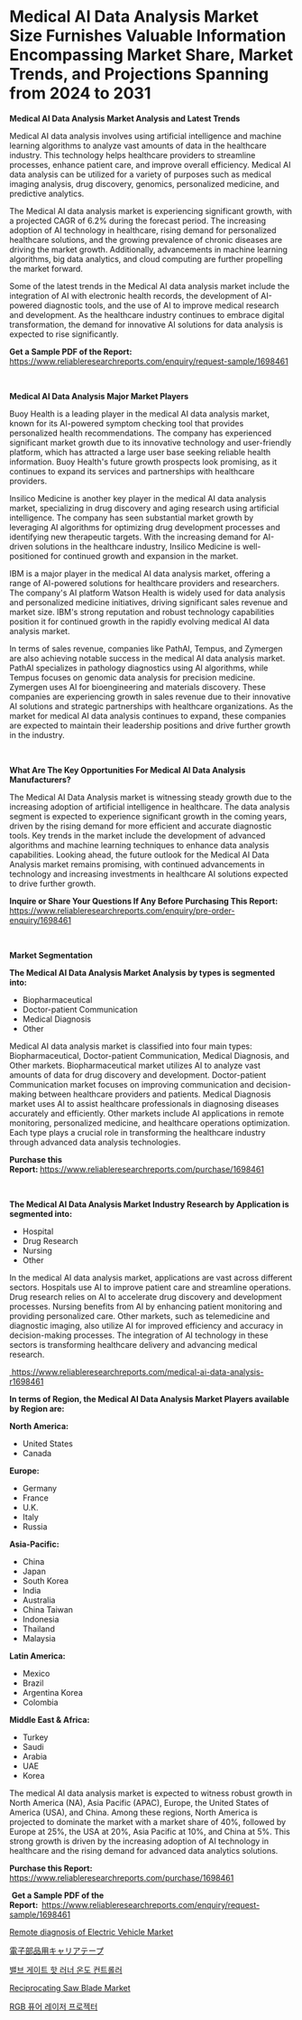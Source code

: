 <p><h1>Medical AI Data Analysis Market Size Furnishes Valuable Information Encompassing Market Share, Market Trends, and Projections Spanning from 2024 to 2031</h1></p><p><strong>Medical AI Data Analysis Market Analysis and Latest Trends</strong></p>
<p><p>Medical AI data analysis involves using artificial intelligence and machine learning algorithms to analyze vast amounts of data in the healthcare industry. This technology helps healthcare providers to streamline processes, enhance patient care, and improve overall efficiency. Medical AI data analysis can be utilized for a variety of purposes such as medical imaging analysis, drug discovery, genomics, personalized medicine, and predictive analytics.</p><p>The Medical AI data analysis market is experiencing significant growth, with a projected CAGR of 6.2% during the forecast period. The increasing adoption of AI technology in healthcare, rising demand for personalized healthcare solutions, and the growing prevalence of chronic diseases are driving the market growth. Additionally, advancements in machine learning algorithms, big data analytics, and cloud computing are further propelling the market forward.</p><p>Some of the latest trends in the Medical AI data analysis market include the integration of AI with electronic health records, the development of AI-powered diagnostic tools, and the use of AI to improve medical research and development. As the healthcare industry continues to embrace digital transformation, the demand for innovative AI solutions for data analysis is expected to rise significantly.</p></p>
<p><strong>Get a Sample PDF of the Report:&nbsp;</strong> <a href="https://www.reliableresearchreports.com/enquiry/request-sample/1698461">https://www.reliableresearchreports.com/enquiry/request-sample/1698461</a></p>
<p>&nbsp;</p>
<p><strong>Medical AI Data Analysis Major Market Players</strong></p>
<p><p>Buoy Health is a leading player in the medical AI data analysis market, known for its AI-powered symptom checking tool that provides personalized health recommendations. The company has experienced significant market growth due to its innovative technology and user-friendly platform, which has attracted a large user base seeking reliable health information. Buoy Health's future growth prospects look promising, as it continues to expand its services and partnerships with healthcare providers.</p><p>Insilico Medicine is another key player in the medical AI data analysis market, specializing in drug discovery and aging research using artificial intelligence. The company has seen substantial market growth by leveraging AI algorithms for optimizing drug development processes and identifying new therapeutic targets. With the increasing demand for AI-driven solutions in the healthcare industry, Insilico Medicine is well-positioned for continued growth and expansion in the market.</p><p>IBM is a major player in the medical AI data analysis market, offering a range of AI-powered solutions for healthcare providers and researchers. The company's AI platform Watson Health is widely used for data analysis and personalized medicine initiatives, driving significant sales revenue and market size. IBM's strong reputation and robust technology capabilities position it for continued growth in the rapidly evolving medical AI data analysis market.</p><p>In terms of sales revenue, companies like PathAI, Tempus, and Zymergen are also achieving notable success in the medical AI data analysis market. PathAI specializes in pathology diagnostics using AI algorithms, while Tempus focuses on genomic data analysis for precision medicine. Zymergen uses AI for bioengineering and materials discovery. These companies are experiencing growth in sales revenue due to their innovative AI solutions and strategic partnerships with healthcare organizations. As the market for medical AI data analysis continues to expand, these companies are expected to maintain their leadership positions and drive further growth in the industry.</p></p>
<p>&nbsp;</p>
<p><strong>What Are The Key Opportunities For Medical AI Data Analysis Manufacturers?</strong></p>
<p><p>The Medical AI Data Analysis market is witnessing steady growth due to the increasing adoption of artificial intelligence in healthcare. The data analysis segment is expected to experience significant growth in the coming years, driven by the rising demand for more efficient and accurate diagnostic tools. Key trends in the market include the development of advanced algorithms and machine learning techniques to enhance data analysis capabilities. Looking ahead, the future outlook for the Medical AI Data Analysis market remains promising, with continued advancements in technology and increasing investments in healthcare AI solutions expected to drive further growth.</p></p>
<p><strong>Inquire or Share Your Questions If Any Before Purchasing This Report:</strong> <a href="https://www.reliableresearchreports.com/enquiry/pre-order-enquiry/1698461">https://www.reliableresearchreports.com/enquiry/pre-order-enquiry/1698461</a></p>
<p>&nbsp;</p>
<p><strong>Market Segmentation</strong></p>
<p><strong>The Medical AI Data Analysis Market Analysis by types is segmented into:</strong></p>
<p><ul><li>Biopharmaceutical</li><li>Doctor-patient Communication</li><li>Medical Diagnosis</li><li>Other</li></ul></p>
<p><p>Medical AI data analysis market is classified into four main types: Biopharmaceutical, Doctor-patient Communication, Medical Diagnosis, and Other markets. Biopharmaceutical market utilizes AI to analyze vast amounts of data for drug discovery and development. Doctor-patient Communication market focuses on improving communication and decision-making between healthcare providers and patients. Medical Diagnosis market uses AI to assist healthcare professionals in diagnosing diseases accurately and efficiently. Other markets include AI applications in remote monitoring, personalized medicine, and healthcare operations optimization. Each type plays a crucial role in transforming the healthcare industry through advanced data analysis technologies.</p></p>
<p><strong>Purchase this Report:&nbsp;</strong><a href="https://www.reliableresearchreports.com/purchase/1698461">https://www.reliableresearchreports.com/purchase/1698461</a></p>
<p>&nbsp;</p>
<p><strong>The Medical AI Data Analysis Market Industry Research by Application is segmented into:</strong></p>
<p><ul><li>Hospital</li><li>Drug Research</li><li>Nursing</li><li>Other</li></ul></p>
<p><p>In the medical AI data analysis market, applications are vast across different sectors. Hospitals use AI to improve patient care and streamline operations. Drug research relies on AI to accelerate drug discovery and development processes. Nursing benefits from AI by enhancing patient monitoring and providing personalized care. Other markets, such as telemedicine and diagnostic imaging, also utilize AI for improved efficiency and accuracy in decision-making processes. The integration of AI technology in these sectors is transforming healthcare delivery and advancing medical research.</p></p>
<p><a href="https://www.reliableresearchreports.com/medical-ai-data-analysis-r1698461">&nbsp;https://www.reliableresearchreports.com/medical-ai-data-analysis-r1698461</a></p>
<p><strong>In terms of Region, the Medical AI Data Analysis Market Players available by Region are:</strong></p>
<p>
    <p> <strong> North America: </strong>
        <ul>
            <li>United States</li>
            <li>Canada</li>
        </ul>
        </p> 
    <p> <strong> Europe: </strong>
        <ul>
            <li>Germany</li>
            <li>France</li>
            <li>U.K.</li>
            <li>Italy</li>
            <li>Russia</li>
        </ul>
        </p> 
    <p> <strong> Asia-Pacific: </strong>
        <ul>
            <li>China</li>
            <li>Japan</li>
            <li>South Korea</li>
            <li>India</li>
            <li>Australia</li>
            <li>China Taiwan</li>
            <li>Indonesia</li>
            <li>Thailand</li>
            <li>Malaysia</li>
        </ul>
        </p> 
    <p> <strong> Latin America: </strong>
        <ul>
            <li>Mexico</li>
            <li>Brazil</li>
            <li>Argentina Korea</li>
            <li>Colombia</li>
        </ul>
        </p> 
    <p> <strong> Middle East & Africa: </strong>
        <ul>
            <li>Turkey</li>
            <li>Saudi</li>
            <li>Arabia</li>
            <li>UAE</li>
            <li>Korea</li>
        </ul>
    </p>
    </p>
<p><p>The medical AI data analysis market is expected to witness robust growth in North America (NA), Asia Pacific (APAC), Europe, the United States of America (USA), and China. Among these regions, North America is projected to dominate the market with a market share of 40%, followed by Europe at 25%, the USA at 20%, Asia Pacific at 10%, and China at 5%. This strong growth is driven by the increasing adoption of AI technology in healthcare and the rising demand for advanced data analytics solutions.</p></p>
<p><strong>Purchase this Report: </strong><a href="https://www.reliableresearchreports.com/purchase/1698461">https://www.reliableresearchreports.com/purchase/1698461</a></p>
<p>&nbsp;<strong>Get a Sample PDF of the Report:&nbsp;&nbsp;</strong><a href="https://www.reliableresearchreports.com/enquiry/request-sample/1698461">https://www.reliableresearchreports.com/enquiry/request-sample/1698461</a></p>
<p><strong></strong></p>
<p><p><a href="https://github.com/cecuraprangm/Market-Research-Report-List-3/blob/main/remote-diagnosis-of-electric-vehicle-market.md">Remote diagnosis of Electric Vehicle Market</a></p><p><a href="https://github.com/dadanedu33/Market-Research-Report-List-2/blob/main/4535159124513.md">電子部品用キャリアテープ</a></p><p><a href="https://github.com/vseigx30c9a1j/Market-Research-Report-List-2/blob/main/6508077111781.md">밸브 게이트 핫 러너 온도 컨트롤러</a></p><p><a href="https://github.com/fiixsa/Market-Research-Report-List-3/blob/main/reciprocating-saw-blade-market.md">Reciprocating Saw Blade Market</a></p><p><a href="https://github.com/WilburKihn5676/Market-Research-Report-List-2/blob/main/9054550111782.md">RGB 퓨어 레이저 프로젝터</a></p></p>